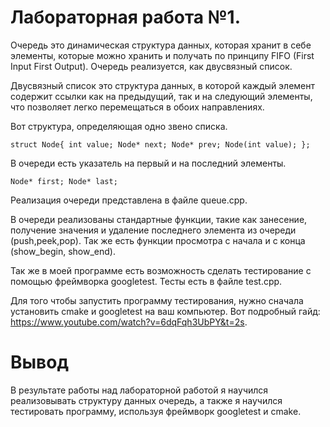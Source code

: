 # Лабораторная работа №1.

Очередь это динамическая структура данных, которая хранит в себе элементы, которые можно хранить и получать по принципу FIFO (First Input First Output).
Очередь реализуется, как двусвязный список.

Двусвязный список это структура данных, в которой каждый элемент содержит ссылки как на предыдущий, так и на следующий элементы, что позволяет легко перемещаться в обоих направлениях.

Вот структура, определяющая одно звено списка.

`
struct Node{
    int value;
    Node* next;
    Node* prev;
    Node(int value);
};
`

В очереди есть указатель на первый и на последний элементы.

`
    Node* first;
    Node* last;
`

Реализация очереди представлена в файле queue.cpp.

В очереди реализованы стандартные функции, такие как занесение, получение значения и удаление последнего элемента из очереди (push,peek,pop). Так же есть функции просмотра с начала и с конца (show_begin, show_end).

Так же в моей программе есть возможность сделать тестирование с помощью фреймворка googletest. Тесты 
есть в файле test.cpp.

Для того чтобы запустить программу тестирования, нужно сначала установить cmake и googletest на ваш компьютер. Вот подробный гайд:
https://www.youtube.com/watch?v=6dqFqh3UbPY&t=2s.
# Вывод
В результате работы над лабораторной работой я научился реализовывать структуру данных очередь, а также я научился тестировать программу, используя фреймворк googletest и cmake.